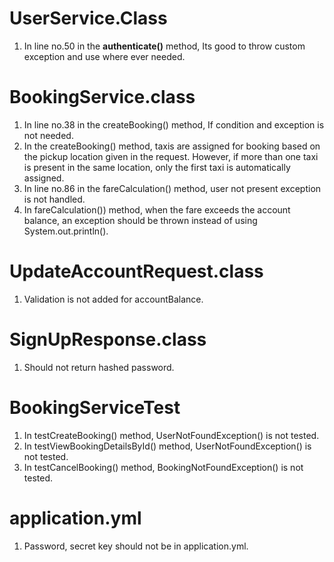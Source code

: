 # UserService.Class

1. In line no.50 in the **authenticate()** method, Its good to throw custom exception and use where ever needed.


# BookingService.class

1. In line no.38 in the createBooking() method, If condition and exception is not needed.
2. In the createBooking() method, taxis are assigned for booking based on the pickup location given in the request. However, if more than one taxi is present in the same location, only the first taxi is automatically assigned.
3. In line no.86 in the fareCalculation() method, user not present exception is not handled.
4. In fareCalculation()) method, when the fare exceeds the account balance, an exception should be thrown instead of using System.out.println().

# UpdateAccountRequest.class

1. Validation is not added for accountBalance.

# SignUpResponse.class

1. Should not return hashed password.

# BookingServiceTest

1. In testCreateBooking() method, UserNotFoundException() is not tested.
2. In testViewBookingDetailsById() method, UserNotFoundException() is not tested.
3. In testCancelBooking() method, BookingNotFoundException() is not tested.

# application.yml
1. Password, secret key should not be in application.yml.




